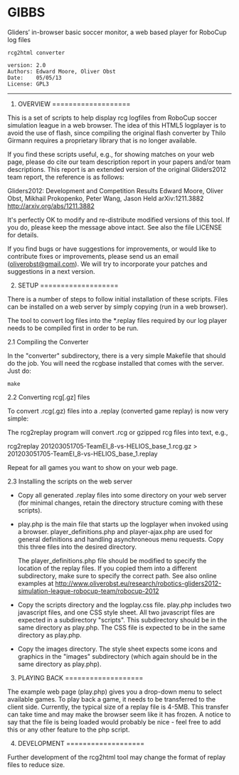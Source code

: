 # GIBBS
Gliders’ in-browser basic soccer monitor, a web based player for RoboCup log files

    rcg2html converter

    version: 2.0
    Authors: Edward Moore, Oliver Obst
    Date:    05/05/13
    License: GPL3

***********************************************

1. OVERVIEW
===================


This is a set of scripts to help display rcg logfiles from RoboCup
soccer simulation league in a web browser. The idea of this HTML5
logplayer is to avoid the use of flash, since compiling the original
flash converter by Thilo Girmann requires a proprietary library that
is no longer available. 

If you find these scripts useful, e.g., for showing matches on your
web page, please do cite our team description report in your papers
and/or team descriptions. This report is an extended version of the
original Gliders2012 team report, the reference is as follows:


Gliders2012: Development and Competition Results
Edward Moore, Oliver Obst, Mikhail Prokopenko, Peter Wang, Jason Held
arXiv:1211.3882
http://arxiv.org/abs/1211.3882


It's perfectly OK to modify and re-distribute modified versions of
this tool. If you do, please keep the message above intact. See also
the file LICENSE for details.

If you find bugs or have suggestions for improvements, or would like
to contribute fixes or improvements, please send us an email
(oliverobst@gmail.com). We will try to incorporate your patches and
suggestions in a next version.


2. SETUP
===================

There is a number of steps to follow initial installation of these
scripts. Files can be installed on a web server by simply copying (run
in a web browser).

The tool to convert log files into the *.replay files required by our
log player needs to be compiled first in order to be run.


2.1 Compiling the Converter

In the "converter" subdirectory, there is a very simple Makefile that 
should do the job. You will need the rcgbase installed that comes with
the server. Just do:

    make

2.2 Converting rcg[.gz] files 

To convert .rcg(.gz) files into a .replay (converted game replay) is 
now very simple:

  The rcg2replay program will convert .rcg or gzipped rcg files into text, 
  e.g.,

  rcg2replay 201203051705-TeamEI_8-vs-HELIOS_base_1.rcg.gz > 201203051705-TeamEI_8-vs-HELIOS_base_1.replay


Repeat for all games you want to show on your web page.


2.3 Installing the scripts on the web server

 - Copy all generated .replay files into some directory on your web
   server (for minimal changes, retain the directory structure coming
   with these scripts). 

 - play.php is the main file that starts up the logplayer when invoked 
   using a browser. player_definitions.php and player-ajax.php are used
   for general definitions and handling asynchroneous menu requests.
   Copy this three files into the desired directory.

   The player_definitions.php file should be modified to specify the
   location of the replay files. If you copied them into a different
   subdirectory, make sure to specify the correct path. See also online
   examples at
   http://www.oliverobst.eu/research/robotics-gliders2012-simulation-league-robocup-team/robocup-2012

 - Copy the scripts directory and the logplay.css file. 
   play.php includes two javascript files, and one CSS style sheet. All
   two javascript files are expected in a subdirectory "scripts". This
   subdirectory should be in the same directory as play.php. The CSS
   file is expected to be in the same directory as play.php. 

 - Copy the images directory.
   The style sheet expects some icons and graphics in the "images"
   subdirectory (which again should be in the same directory as
   play.php).


3. PLAYING BACK
===================

The example web page (play.php) gives you a drop-down menu to select
available games. To play back a game, it needs to be transferred to
the client side. Currently, the typical size of a replay file is
4-5MB.  This transfer can take time and may make the browser seem like
it has frozen. A notice to say that the file is being loaded would
probably be nice - feel free to add this or any other feature to the
php script. 


4. DEVELOPMENT
===================

Further development of the rcg2html tool may change the format of
replay files to reduce size.

